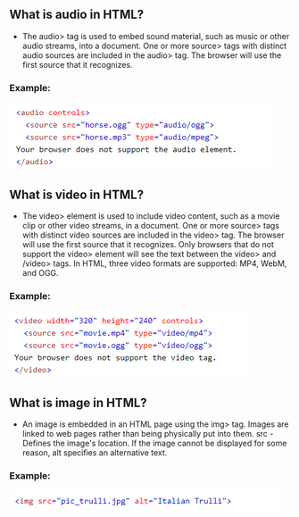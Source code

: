 ## What is audio in HTML?
* The audio> tag is used to embed sound material, such as music or other audio streams, into a document. One or more source> tags with distinct audio sources are included in the audio> tag. The browser will use the first source that it recognizes.

### Example:
![fig1](audio.png)

## What is video in HTML?
* The video> element is used to include video content, such as a movie clip or other video streams, in a document. One or more source> tags with distinct video sources are included in the video> tag. The browser will use the first source that it recognizes. Only browsers that do not support the video> element will see the text between the video> and /video> tags. In HTML, three video formats are supported: MP4, WebM, and OGG.

### Example:
![fig2](video.png)

## What is image in HTML?
* An image is embedded in an HTML page using the img> tag. Images are linked to web pages rather than being physically put into them. src - Defines the image's location. If the image cannot be displayed for some reason, alt specifies an alternative text.

### Example:
![fig3](image.png)
